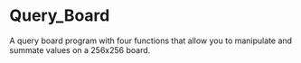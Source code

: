 Query_Board
===========

A query board program with four functions that allow you to manipulate and summate values on a 256x256 board. 
